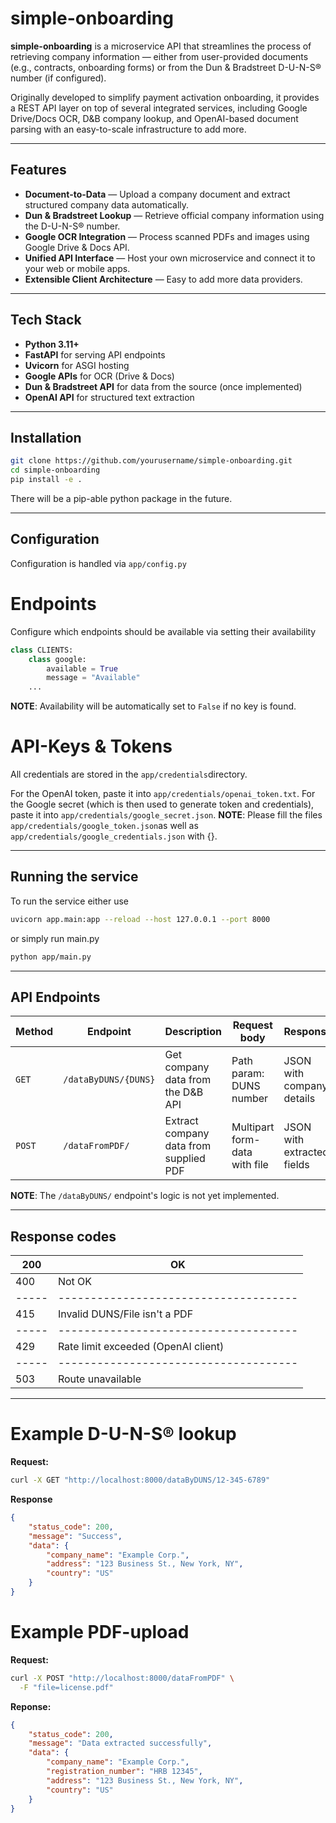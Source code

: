 # simple-onboarding

**simple-onboarding** is a microservice API that streamlines the process of retrieving company information — either from user-provided documents (e.g., contracts, onboarding forms) or from the Dun & Bradstreet D-U-N-S® number (if configured).

Originally developed to simplify payment activation onboarding, it provides a REST API layer on top of several integrated services, including Google Drive/Docs OCR, D&B company lookup, and OpenAI-based document parsing with an easy-to-scale
infrastructure to add more.

---

## Features

- **Document-to-Data** — Upload a company document and extract structured company data automatically.
- **Dun & Bradstreet Lookup** — Retrieve official company information using the D-U-N-S® number.
- **Google OCR Integration** — Process scanned PDFs and images using Google Drive & Docs API.
- **Unified API Interface** — Host your own microservice and connect it to your web or mobile apps.
- **Extensible Client Architecture** — Easy to add more data providers.

---

## Tech Stack

- **Python 3.11+**
- **FastAPI** for serving API endpoints
- **Uvicorn** for ASGI hosting
- **Google APIs** for OCR (Drive & Docs) 
- **Dun & Bradstreet API** for data from the source (once implemented)
- **OpenAI API** for structured text extraction

---

## Installation

```bash
git clone https://github.com/yourusername/simple-onboarding.git
cd simple-onboarding
pip install -e .
```

There will be a pip-able python package in the future.

---

##  Configuration

Configuration is handled via `app/config.py`

# Endpoints

Configure which endpoints should be available via setting their availability

```python
class CLIENTS:
    class google:
        available = True
        message = "Available"
    ...
```

**NOTE**: Availability will be automatically set to ```False``` if no key is found.

# API-Keys & Tokens

All credentials are stored in the ```app/credentials```directory.

For the OpenAI token, paste it into ```app/credentials/openai_token.txt```.
For the Google secret (which is then used to generate token and credentials),
paste it into ```app/credentials/google_secret.json```.
**NOTE**: Please fill the files ```app/credentials/google_token.json```as well as
```app/credentials/google_credentials.json``` with {}.

---

## Running the service

To run the service either use

```bash
uvicorn app.main:app --reload --host 127.0.0.1 --port 8000
```

or simply run main.py

```bash
python app/main.py
```

---

## API Endpoints

| Method     | Endpoint                 | Description                            | Request body                  | Response                   |
|------------|--------------------------|----------------------------------------|-------------------------------|----------------------------|
| ```GET```  | ```/dataByDUNS/{DUNS}``` | Get company data from the D&B API      | Path param: DUNS number       | JSON with company details  |
| ```POST``` | ```/dataFromPDF/```      | Extract company data from supplied PDF | Multipart form-data with file | JSON with extracted fields |

**NOTE**: The ```/dataByDUNS/``` endpoint's logic is not yet implemented.

---

## Response codes

| 200 | OK                                  |
|-----|-------------------------------------|
| 400 | Not OK                              |
|-----|-------------------------------------|
| 415 | Invalid DUNS/File isn't a PDF       |
|-----|-------------------------------------|
| 429 | Rate limit exceeded (OpenAI client) |
|-----|-------------------------------------|
| 503 | Route unavailable                   |

---

# Example D-U-N-S® lookup

**Request:**
```bash
curl -X GET "http://localhost:8000/dataByDUNS/12-345-6789"
```
**Response**
```json
{
    "status_code": 200,
    "message": "Success",
    "data": {
        "company_name": "Example Corp.",
        "address": "123 Business St., New York, NY",
        "country": "US"
    }
}
```

# Example PDF-upload

**Request:**
```bash
curl -X POST "http://localhost:8000/dataFromPDF" \
  -F "file=license.pdf"
```
**Reponse:**
```json
{
    "status_code": 200,
    "message": "Data extracted successfully",
    "data": {
        "company_name": "Example Corp.",
        "registration_number": "HRB 12345",
        "address": "123 Business St., New York, NY",
        "country": "US"
    }
}
```